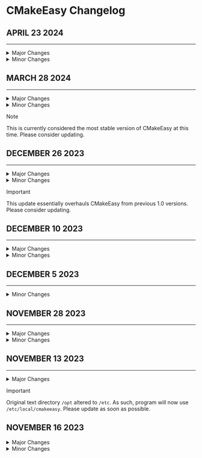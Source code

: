 # CMakeEasy Changelog

## APRIL 23 2024
----------------

<details>
<summary>Major Changes</summary>

* Update file removal function to std::filesystem call

* New 'clean' script for Linux

</details>

<details>
<summary>Minor Changes</summary>

* Minor stability improvements

* New commentary

</details>

## MARCH 28 2024
----------------

<details>
<summary>Major Changes</summary>

* Program version updated to 1.3.0

* Stability fixes and improvements

</details>

<details>
<summary>Minor Changes</summary>

* Some documentation updates

</details>

> [!NOTE]
> This is currently considered the most stable version of CMakeEasy at this time. Please consider updating.

## DECEMBER 26 2023
-------------------

<details>
<summary>Major Changes</summary>

* Program version updated to 1.2.0

* Added exit command for general program use

* Updated text files with exit instructions

</details>

<details>
<summary>Minor Changes</summary>

* Better comment clarity.

* Unused data removed.

</details>

> [!IMPORTANT]
> This update essentially overhauls CMakeEasy from previous 1.0 versions. Please consider updating.

## DECEMBER 10 2023
-------------------

<details>
<summary>Major Changes</summary>

* Added new text file "library_shorthand" to improve readability

</details>
<details>
<summary>Minor Changes</summary>

* Improved commentary

* Improved short term variable usage
</details>

## DECEMBER 5 2023
------------------

<details>
<summary>Minor Changes</summary>
* Changes to all shell scripts to use "Debug" directory instead of "build"

* Script clarity improvements

</details>

## NOVEMBER 28 2023
-------------------

<details>
<summary>Major Changes</summary>

* Flag setting improved

* Run script given better directory handling

* Code syntax and readability improved
</details>

<details>
<summary>Minor Changes</summary>
- Improved comments on Globals
</details>

## NOVEMBER 13 2023
----------------

<details>

<summary>Major Changes</summary>

* Official changelog created

* Program version updated to 1.1

* cmakeeasy txt file directory changed from `/opt/local` to `/etc/local`

* Updated `install.sh` script to remove old text data.

</details>

> [!IMPORTANT]
> Original text directory `/opt` altered to `/etc`. As such, program will now use `/etc/local/cmakeeasy`. Please update as soon as possible.

## NOVEMBER 16 2023

<details>
<summary>Major Changes</summary>

* `build.sh` and `install.sh` check for CMake beforehand

</details>

<details>
<summary>Minor Changes</summary>

* Minor improvements to script error-checking

* Redefined "OS_WINDOWS" to "OS_WIN" for shortening

* Changed program headers to reflect more current C++ standards

* Version update to `1.1.1`

</details>
